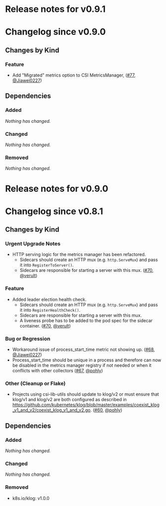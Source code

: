 # Release notes for v0.9.1

# Changelog since v0.9.0

## Changes by Kind

### Feature

- Add "Migrated" metrics option to CSI MetricsManager, ([#77](https://github.com/kubernetes-csi/csi-lib-utils/pull/77), [@Jiawei0227](https://github.com/Jiawei0227))

## Dependencies

### Added
_Nothing has changed._

### Changed
_Nothing has changed._

### Removed
_Nothing has changed._

# Release notes for v0.9.0

# Changelog since v0.8.1

## Changes by Kind

### Urgent Upgrade Notes

- HTTP serving logic for the metrics manager has been refactored.
  - Sidecars should create an HTTP mux (e.g. `http.ServeMux`) and pass it into `RegisterToServer()`.
  - Sidecars are responsible for starting a server with this mux. ([#70](https://github.com/kubernetes-csi/csi-lib-utils/pull/70), [@verult](https://github.com/verult))

### Feature

- Added leader election health check.
    - Sidecars should create an HTTP mux (e.g. `http.ServeMux`) and pass it into `RegisterHealthCheck()`.
    - Sidecars are responsible for starting a server with this mux.
    - A liveness probe has to be added to the pod spec for the sidecar container. ([#70](https://github.com/kubernetes-csi/csi-lib-utils/pull/70), [@verult](https://github.com/verult))

### Bug or Regression

- Workaround issue of process_start_time metric not showing up. ([#68](https://github.com/kubernetes-csi/csi-lib-utils/pull/68), [@Jiawei0227](https://github.com/Jiawei0227))
- Process_start_time should be unique in a process and therefore can now be disabled in the metrics manager registry if not needed or when it conflicts with other collectors ([#67](https://github.com/kubernetes-csi/csi-lib-utils/pull/67), [@pohly](https://github.com/pohly))

### Other (Cleanup or Flake)

- Projects using csi-lib-utils should update to klog/v2 or must ensure that klog/v1 and klog/v2 are both configured as described in https://github.com/kubernetes/klog/blob/master/examples/coexist_klog_v1_and_v2/coexist_klog_v1_and_v2.go. ([#60](https://github.com/kubernetes-csi/csi-lib-utils/pull/60), [@pohly](https://github.com/pohly))

## Dependencies

### Added
_Nothing has changed._

### Changed
_Nothing has changed._

### Removed
- k8s.io/klog: v1.0.0

